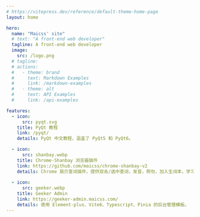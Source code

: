 ```yaml
---
# https://vitepress.dev/reference/default-theme-home-page
layout: home

hero:
  name: "Maicss' site"
  # text: "A front-end web developer"
  tagline: A front-end web developer
  image:
    src: /logo.png
  # tagline: 
  # actions:
  #   - theme: brand
  #     text: Markdown Examples
  #     link: /markdown-examples
  #   - theme: alt
  #     text: API Examples
  #     link: /api-examples

features:
  - icon:
      src: pyqt.svg
    title: PyQt 教程
    link: /pyqt/
    details: PyQt 中文教程，涵盖了 PyQt5 和 PyQt6。

  - icon: 
      src: shanbay.webp
    title: Chrome-Shanbay 浏览器插件
    link: https://github.com/maicss/chrome-shanbay-v2
    details: Chrome 扇贝查词插件，提供双击/选中查词，发音，例句，加入生词本，学习提醒等功能。
    
  - icon: 
      src: geeker.webp
    title: Geeker Admin
    link: https://geeker-admin.maicss.com/
    details: 使用 Element-plus、Vite6、Typescript、Pinia 的后台管理模板。
---
```

